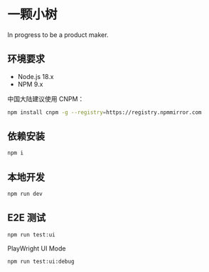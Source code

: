 # 一颗小树

In progress to be a product maker.

## 环境要求

- Node.js 18.x
- NPM 9.x

中国大陆建议使用 CNPM：

```bash
npm install cnpm -g --registry=https://registry.npmmirror.com
```

## 依赖安装

```bash
npm i
```

## 本地开发

```bash
npm run dev
```

## E2E 测试

```bash
npm run test:ui
```

PlayWright UI Mode

```bash
npm run test:ui:debug
```

